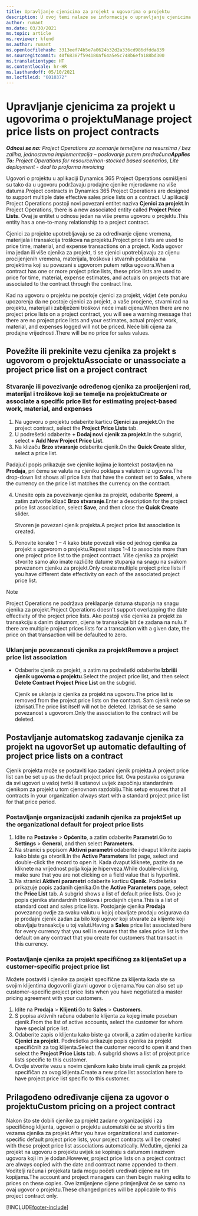 ```yaml
---
title: Upravljanje cjenicima za projekt u ugovorima o projektu
description: U ovoj temi nalaze se informacije o upravljanju cjenicima za projekt u ugovorima o projektu.
author: rumant
ms.date: 03/30/2021
ms.topic: article
ms.reviewer: kfend
ms.author: rumant
ms.openlocfilehash: 3313eef74b5e7a0624b32d2a336cd986dfdda839
ms.sourcegitcommit: 40f68387f594180af64a5e5c748b6efa188bd300
ms.translationtype: HT
ms.contentlocale: hr-HR
ms.lasthandoff: 05/10/2021
ms.locfileid: "6010372"
---
```

# <a name="manage-project-price-lists-on-project-contracts"></a><span data-ttu-id="27de8-103">Upravljanje cjenicima za projekt u ugovorima o projektu</span><span class="sxs-lookup"><span data-stu-id="27de8-103">Manage project price lists on project contracts</span></span>

<span data-ttu-id="27de8-104">_**Odnosi se na:** Project Operations za scenarije temeljene na resursima / bez zaliha, jednostavna implementacija – poslovanje putem predračuna_</span><span class="sxs-lookup"><span data-stu-id="27de8-104">_**Applies To:** Project Operations for resource/non-stocked based scenarios, Lite deployment - deal to proforma invoicing_</span></span>

<span data-ttu-id="27de8-105">Ugovori o projektu u aplikaciji Dynamics 365 Project Operations osmišljeni su tako da u ugovoru podržavaju prodajne cjenike mjerodavne na više datuma.</span><span class="sxs-lookup"><span data-stu-id="27de8-105">Project contracts in Dynamics 365 Project Operations are designed to support multiple date effective sales price lists on a contract.</span></span> <span data-ttu-id="27de8-106">U aplikaciji Project Operations postoji novi povezani entitet naziva **Cjenici za projekt**.</span><span class="sxs-lookup"><span data-stu-id="27de8-106">In Project Operations, there is a new associated entity called **Project Price Lists**.</span></span> <span data-ttu-id="27de8-107">Ovaj je entitet u odnosu jedan na više prema ugovoru o projektu.</span><span class="sxs-lookup"><span data-stu-id="27de8-107">This entity has a one-to-many relationship to a project contract.</span></span>

<span data-ttu-id="27de8-108">Cjenici za projekte upotrebljavaju se za određivanje cijene vremena, materijala i transakcija troškova na projektu.</span><span class="sxs-lookup"><span data-stu-id="27de8-108">Project price lists are used to price time, material, and expense transactions on a project.</span></span> <span data-ttu-id="27de8-109">Kada ugovor ima jedan ili više cjenika za projekt, ti se cjenici upotrebljavaju za cijenu procijenjenih vremena, materijala, troškova i stvarnih podataka na projektima koji su povezani s ugovorom putem retka ugovora.</span><span class="sxs-lookup"><span data-stu-id="27de8-109">When a contract has one or more project price lists, these price lists are used to price for time, material, expense estimates, and actuals on projects that are associated to the contract through the contract line.</span></span>

<span data-ttu-id="27de8-110">Kad na ugovoru o projektu ne postoje cjenici za projekt, vidjet ćete poruku upozorenja da ne postoje cjenici za projekt, a vaše procjene, stvarni rad na projektu, materijal i zabilježeni troškovi neće imati cijenu.</span><span class="sxs-lookup"><span data-stu-id="27de8-110">When there are no project price lists on a project contract, you will see a warning message that there are no project price lists and your estimates, actual project work, material, and expenses logged will not be priced.</span></span> <span data-ttu-id="27de8-111">Neće biti cijena za prodajne vrijednosti.</span><span class="sxs-lookup"><span data-stu-id="27de8-111">There will be no price for sales values.</span></span>

## <a name="associate-or-unassociate-a-project-price-list-on-a-project-contract"></a><span data-ttu-id="27de8-112">Povežite ili prekinite vezu cjenika za projekt s ugovorom o projektu</span><span class="sxs-lookup"><span data-stu-id="27de8-112">Associate or unassociate a project price list on a project contract</span></span>

### <a name="create-or-associate-a-specific-price-list-for-estimating-project-based-work-material-and-expenses"></a><span data-ttu-id="27de8-113">Stvaranje ili povezivanje određenog cjenika za procijenjeni rad, materijal i troškove koji se temelje na projektu</span><span class="sxs-lookup"><span data-stu-id="27de8-113">Create or associate a specific price list for estimating project-based work, material, and expenses</span></span>

1. <span data-ttu-id="27de8-114">Na ugovoru o projektu odaberite karticu **Cjenici za projekt**.</span><span class="sxs-lookup"><span data-stu-id="27de8-114">On the project contract, select the **Project Price Lists** tab.</span></span>
2. <span data-ttu-id="27de8-115">U podrešetki odaberite **+ Dodaj novi cjenik za projekt**.</span><span class="sxs-lookup"><span data-stu-id="27de8-115">In the subgrid, select **+ Add New Project Price List**.</span></span>
3. <span data-ttu-id="27de8-116">Na klizaču **Brzo stvaranje** odaberite cjenik.</span><span class="sxs-lookup"><span data-stu-id="27de8-116">On the **Quick Create** slider, select a price list.</span></span> 

  <span data-ttu-id="27de8-117">Padajući popis prikazuje sve cjenike kojima je kontekst postavljen na **Prodaja**, pri čemu se valuta na cjeniku poklapa s valutom iz ugovora.</span><span class="sxs-lookup"><span data-stu-id="27de8-117">The drop-down list shows all price lists that have the context set to **Sales**, where the currency on the price list matches the currency on the contract.</span></span>
  
4. <span data-ttu-id="27de8-118">Unesite opis za povezivanje cjenika za projekt, odaberite **Spremi**, a zatim zatvorite klizač **Brzo stvaranje**.</span><span class="sxs-lookup"><span data-stu-id="27de8-118">Enter a description for the project price list association, select **Save**, and then close the **Quick Create** slider.</span></span>

   <span data-ttu-id="27de8-119">Stvoren je povezani cjenik projekta.</span><span class="sxs-lookup"><span data-stu-id="27de8-119">A project price list association is created.</span></span>
   
5. <span data-ttu-id="27de8-120">Ponovite korake 1 – 4 kako biste povezali više od jednog cjenika za projekt s ugovorom o projektu.</span><span class="sxs-lookup"><span data-stu-id="27de8-120">Repeat steps 1-4 to associate more than one project price list to the project contract.</span></span> <span data-ttu-id="27de8-121">Više cjenika za projekt stvorite samo ako imate različite datume stupanja na snagu na svakom povezanom cjeniku za projekt.</span><span class="sxs-lookup"><span data-stu-id="27de8-121">Only create multiple project price lists if you have different date effectivity on each of the associated project price list.</span></span>

> [!NOTE]
> <span data-ttu-id="27de8-122">Project Operations ne podržava preklapanje datuma stupanja na snagu cjenika za projekt.</span><span class="sxs-lookup"><span data-stu-id="27de8-122">Project Operations doesn't support overlapping the date effectivity of the project price lists.</span></span> <span data-ttu-id="27de8-123">Ako postoji više cjenika za projekt za transakciju s danim datumom, cijena te transakcije bit će zadana na nulu.</span><span class="sxs-lookup"><span data-stu-id="27de8-123">If there are multiple project prices lists for a transaction with a given date, the price on that transaction will be defaulted to zero.</span></span>

### <a name="remove-a-project-price-list-association"></a><span data-ttu-id="27de8-124">Uklanjanje povezanosti cjenika za projekt</span><span class="sxs-lookup"><span data-stu-id="27de8-124">Remove a project price list association</span></span>

- <span data-ttu-id="27de8-125">Odaberite cjenik za projekt, a zatim na podrešetki odaberite **Izbriši cjenik ugovorna o projektu**.</span><span class="sxs-lookup"><span data-stu-id="27de8-125">Select the project price list, and then select **Delete Contract Project Price List** on the subgrid.</span></span> 

  <span data-ttu-id="27de8-126">Cjenik se uklanja iz cjenika za projekt na ugovoru.</span><span class="sxs-lookup"><span data-stu-id="27de8-126">The price list is removed from the project price lists on the contract.</span></span> <span data-ttu-id="27de8-127">Sam cjenik neće se izbrisati.</span><span class="sxs-lookup"><span data-stu-id="27de8-127">The price list itself will not be deleted.</span></span> <span data-ttu-id="27de8-128">Izbrisat će se samo povezanost s ugovorom.</span><span class="sxs-lookup"><span data-stu-id="27de8-128">Only the association to the contract will be deleted.</span></span>

## <a name="set-up-automatic-defaulting-of-project-price-lists-on-a-contract"></a><span data-ttu-id="27de8-129">Postavljanje automatskog zadavanje cjenika za projekt na ugovor</span><span class="sxs-lookup"><span data-stu-id="27de8-129">Set up automatic defaulting of project price lists on a contract</span></span>

<span data-ttu-id="27de8-130">Cjenik projekta može se postaviti kao zadani cjenik projekta.</span><span class="sxs-lookup"><span data-stu-id="27de8-130">A project price list can be set up as the default project price list.</span></span> <span data-ttu-id="27de8-131">Ova postavka osigurava da svi ugovori u vašoj tvrtki ili ustanovi uvijek započinju standardnim cjenikom za projekt u tom cjenovnom razdoblju.</span><span class="sxs-lookup"><span data-stu-id="27de8-131">This setup ensures that all contracts in your organization always start with a standard project price list for that price period.</span></span>

### <a name="set-up-the-organizational-default-for-project-price-lists"></a><span data-ttu-id="27de8-132">Postavljanje organizacijski zadanih cjenika za projekt</span><span class="sxs-lookup"><span data-stu-id="27de8-132">Set up the organizational default for project price lists</span></span>

1. <span data-ttu-id="27de8-133">Idite na **Postavke** > **Općenito**, a zatim odaberite **Parametri**.</span><span class="sxs-lookup"><span data-stu-id="27de8-133">Go to **Settings** > **General**, and then select **Parameters**.</span></span>
2. <span data-ttu-id="27de8-134">Na stranici s popisom **Aktivni parametri** odaberite i dvaput kliknite zapis kako biste ga otvorili.</span><span class="sxs-lookup"><span data-stu-id="27de8-134">In the **Active Parameters** list page, select and double-click the record to open it.</span></span> <span data-ttu-id="27de8-135">Kada dvaput kliknete, pazite da ne kliknete na vrijednost polja koja je hiperveza.</span><span class="sxs-lookup"><span data-stu-id="27de8-135">While double–clicking, make sure that you are not clicking on a field value that is hyperlink.</span></span> 
3. <span data-ttu-id="27de8-136">Na stranici **Aktivni parametri** odaberite karticu **Cjenik**. Podrešetka prikazuje popis zadanih cjenika.</span><span class="sxs-lookup"><span data-stu-id="27de8-136">On the **Active Parameters** page, select the **Price List** tab. A subgrid shows a list of default price lists.</span></span> <span data-ttu-id="27de8-137">Ovo je popis cjenika standardnih troškova i prodajnih cijena.</span><span class="sxs-lookup"><span data-stu-id="27de8-137">This is a list of standard cost and sales price lists.</span></span> <span data-ttu-id="27de8-138">Postojanje cjenika **Prodaja** povezanog ovdje za svaku valutu u kojoj obavljate prodaju osigurava da je prodajni cjenik zadan za bilo koji ugovor koji stvarate za klijente koji obavljaju transakcije u toj valuti.</span><span class="sxs-lookup"><span data-stu-id="27de8-138">Having a **Sales** price list associated here for every currency that you sell in ensures that the sales price list is the default on any contract that you create for customers that transact in this currency.</span></span>

### <a name="set-up-a-customer-specific-project-price-list"></a><span data-ttu-id="27de8-139">Postavljanje cjenika za projekt specifičnog za klijenta</span><span class="sxs-lookup"><span data-stu-id="27de8-139">Set up a customer-specific project price list</span></span>

<span data-ttu-id="27de8-140">Možete postaviti i cjenike za projekt specifične za klijenta kada ste sa svojim klijentima dogovorili glavni ugovor o cijenama.</span><span class="sxs-lookup"><span data-stu-id="27de8-140">You can also set up customer–specific project price lists when you have negotiated a master pricing agreement with your customers.</span></span>

1. <span data-ttu-id="27de8-141">Idite na **Prodaja** > **Klijenti**.</span><span class="sxs-lookup"><span data-stu-id="27de8-141">Go to **Sales** > **Customers**.</span></span>
2. <span data-ttu-id="27de8-142">S popisa aktivnih računa odaberite klijenta za kojeg imate poseban cjenik.</span><span class="sxs-lookup"><span data-stu-id="27de8-142">From the list of active accounts, select the customer for whom have special price list.</span></span>
3. <span data-ttu-id="27de8-143">Odaberite zapis o klijentu kako biste ga otvorili, a zatim odaberite karticu **Cjenici za projekt**. Podrešetka prikazuje popis cjenika za projekt specifičnih za tog klijenta.</span><span class="sxs-lookup"><span data-stu-id="27de8-143">Select the customer record to open it and then select the **Project Price Lists** tab. A subgrid shows a list of project price lists specific to this customer.</span></span> 
4. <span data-ttu-id="27de8-144">Ovdje stvorite vezu s novim cjenikom kako biste imali cjenik za projekt specifičan za ovog klijenta.</span><span class="sxs-lookup"><span data-stu-id="27de8-144">Create a new price list association here to have project price list specific to this customer.</span></span>

## <a name="custom-pricing-on-a-project-contract"></a><span data-ttu-id="27de8-145">Prilagođeno određivanje cijena za ugovor o projektu</span><span class="sxs-lookup"><span data-stu-id="27de8-145">Custom pricing on a project contract</span></span>

<span data-ttu-id="27de8-146">Nakon što ste dobili cjenike za projekt zadane organizacijski i za specifičnog klijenta, ugovori o projektu automatski će se stvoriti s tim vezama cjenika za projekt.</span><span class="sxs-lookup"><span data-stu-id="27de8-146">After you have organizational and customer-specific default project price lists, your project contracts will be created with these project price list associations automatically.</span></span> <span data-ttu-id="27de8-147">Međutim, cjenici za projekt na ugovoru o projektu uvijek se kopiraju s datumom i nazivom ugovora koji im je dodan.</span><span class="sxs-lookup"><span data-stu-id="27de8-147">However, project price lists on a project contract are always copied with the date and contract name appended to them.</span></span> <span data-ttu-id="27de8-148">Voditelji računa i projekata tada mogu početi uređivati cijene na tim kopijama.</span><span class="sxs-lookup"><span data-stu-id="27de8-148">The account and project managers can then begin making edits to prices on these copies.</span></span> <span data-ttu-id="27de8-149">Ove izmijenjene cijene primjenjivat će se samo na ovaj ugovor o projektu.</span><span class="sxs-lookup"><span data-stu-id="27de8-149">These changed prices will be applicable to this project contract only.</span></span>


[!INCLUDE[footer-include](../includes/footer-banner.md)]
